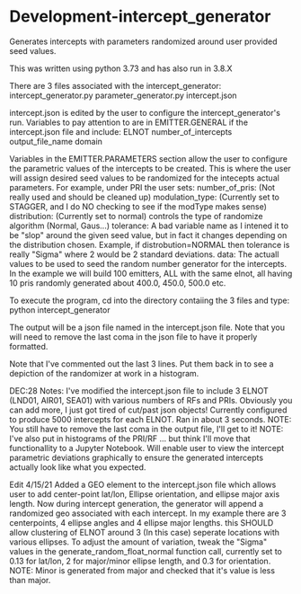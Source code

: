 # Development-intercept_generator
 Generates intercepts with parameters randomized around user provided seed values.
 
This was written using python 3.73 and has also run in 3.8.X

There are 3 files associated with the intercept_generator: intercept_generator.py parameter_generator.py intercept.json

intercept.json is edited by the user to configure the intercept_generator's run. Variables to pay attention to are in EMITTER.GENERAL if the intercept.json file and include: ELNOT number_of_intercepts output_file_name domain

Variables in the EMITTER.PARAMETERS section allow the user to configure the parametric values of the intercepts to be created. This is where the user will assign desired seed values to be randomized for the intecepts actual parameters. For example, under PRI the user sets: number_of_pris: (Not really used and should be cleaned up) modulation_type: (Currently set to STAGGER, and I do NO checking to see if the modType makes sense) distribution: (Currently set to normal) controls the type of randomize algorithm (Normal, Gaus...) tolerance: A bad variable name as I intened it to be "slop" around the given seed value, but in fact it changes depending on the distribution chosen. Example, if distrobution=NORMAL then tolerance is really "Sigma" where 2 would be 2 standard deviations. data: The actuall values to be used to seed the random number generator for the intercepts. In the example we will build 100 emitters, ALL with the same elnot, all having 10 pris randomly generated about 400.0, 450.0, 500.0 etc.

To execute the program, cd into the directory contaiing the 3 files and type: python intercept_generator

The output will be a json file named in the intercept.json file. Note that you will need to remove the last coma in the json file to have it properly formatted.

Note that I've commented out the last 3 lines. Put them back in to see a depiction of the randomizer at work in a histogram.

DEC:28 Notes: I've modified the intercept.json file to include 3 ELNOT (LND01, AIR01, SEA01) with various numbers of RFs and PRIs. Obviously you can add more, I just got tired of cut/past json objects! Currently configured to produce 5000 intercepts for each ELNOT. Ran in about 3 seconds. NOTE: You still have to remove the last coma in the output file, I'll get to it! NOTE: I've also put in histograms of the PRI/RF ... but think I'll move that functionallity to a Jupyter Notebook. Will enable user to view the intercept parametric deviations graphically to ensure the generated intercepts actually look like what you expected.

Edit 4/15/21
Added a GEO element to the intercept.json file which allows user to add center-point lat/lon, Ellipse orientation, and ellipse major axis length. Now during intercept generation, the generator will append a randomized geo associated with each intercept. In my example there are 3 centerpoints, 4 ellipse angles and 4 ellipse major lengths. this SHOULD allow clustering of ELNOT around 3 (In this case) seperate locations with various ellipses. To adjust the amount of variation, tweak the "Sigma" values in the generate_random_float_normal function call, currently set to 0.13 for lat/lon, 2 for major/minor ellipse length, and 0.3 for orientation. NOTE: Minor is generated from major and checked that it's value is less than major.
